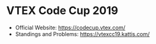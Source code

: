 # VTEX Code Cup 2019

- Official Website: https://codecup.vtex.com/
- Standings and Problems: https://vtexcc19.kattis.com/
